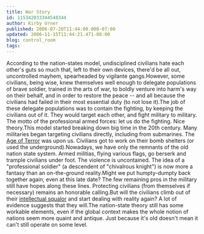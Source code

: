 ```yaml
---
title: War Story
id: 115342033344548344
author: Kirby Urner
published: 2006-07-20T11:44:00.000-07:00
updated: 2006-11-15T11:44:21.471-08:00
blog: control_room
tags: 
---
```


According to the nation-states model, undisciplined civilians hate each other's guts so much that, left to their own devices, there'd be all out, uncontrolled mayhem, spearheaded by vigilante gangs.However, some civilians, being wise, knew themselves well enough to delegate populations of brave soldier, trained in the arts of war, to boldly venture into harm's way on their behalf, and in order to restore the peace -- and all because the civilians had failed in their most essential duty (to not lose it).The job of these delegate populations was to contain the fighting, by keeping the civilians out of it.  They would target each other, and fight military to military.   The motto of the professional armed forces:  let us do the fighting.   Nice theory.This model started breaking down big time in the 20th century.  Many militaries began targeting civilians directly, including from submarines.  The [Age of Terror](http://worldgame.blogspot.com/2005/12/more-about-narnia.html) was upon us.  Civilians got to work on their bomb shelters (or used the underground).Nowadays, we have only the remnants of the old nation state system.  Armed militias, flying various flags, go berserk and trample civilians under foot.  The violence is uncontained.  The idea of a "professional soldier" (a descendent of "chivalrous knight") is now more a fantasy than an on-the-ground reality.Might we put humpty-dumpty back together again, even at this late date?  The few remaining pros in the military still have hopes along these lines.  Protecting civilians (from themselves if necessary) remains an honorable calling.But will the civilians climb out of their [intellectual squalor](http://worldgame.blogspot.com/2005/12/iq-test.html) and start dealing with reality again?  A lot of evidence suggests that they will.The nation-state theory still has some workable elements, even if the global context makes the whole notion of nations seem more quaint and antique.  Just because it's old doesn't mean it can't still operate on some level.